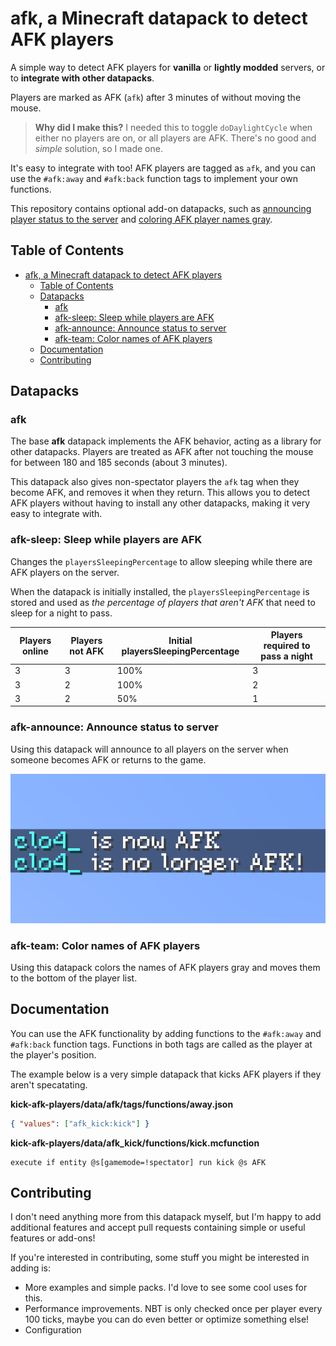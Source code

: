 # afk, a Minecraft datapack to detect AFK players

A simple way to detect AFK players for **vanilla** or **lightly modded**
servers, or to **integrate with other datapacks**.

Players are marked as AFK (`afk`) after 3 minutes of without moving the mouse.

> **Why did I make this?** I needed this to toggle `doDaylightCycle` when either
> no players are on, or all players are AFK. There's no good and _simple_
> solution, so I made one.

It's easy to integrate with too! AFK players are tagged as `afk`, and you can
use the `#afk:away` and `#afk:back` function tags to implement your own
functions.

This repository contains optional add-on datapacks, such as
[announcing player status to the server](#afk-announce-announce-status-to-server)
and [coloring AFK player names gray](#afk-team-color-names-of-afk-players).

## Table of Contents

- [afk, a Minecraft datapack to detect AFK players](#afk-a-minecraft-datapack-to-detect-afk-players)
  - [Table of Contents](#table-of-contents)
  - [Datapacks](#datapacks)
    - [afk](#afk)
    - [afk-sleep: Sleep while players are AFK](#afk-sleep-sleep-while-players-are-afk)
    - [afk-announce: Announce status to server](#afk-announce-announce-status-to-server)
    - [afk-team: Color names of AFK players](#afk-team-color-names-of-afk-players)
  - [Documentation](#documentation)
  - [Contributing](#contributing)

## Datapacks

### afk

The base **afk** datapack implements the AFK behavior, acting as a library for
other datapacks. Players are treated as AFK after not touching the mouse for
between 180 and 185 seconds (about 3 minutes).

This datapack also gives non-spectator players the `afk` tag when they become
AFK, and removes it when they return. This allows you to detect AFK players
without having to install any other datapacks, making it very easy to integrate
with.

### afk-sleep: Sleep while players are AFK

Changes the `playersSleepingPercentage` to allow sleeping while there are AFK
players on the server.

When the datapack is initially installed, the `playersSleepingPercentage` is
stored and used as _the percentage of players that aren't AFK_ that need to
sleep for a night to pass.

| Players online | Players not AFK | Initial playersSleepingPercentage | Players required to pass a night |
| -------------- | --------------- | --------------------------------- | -------------------------------- |
| 3              | 3               | 100%                              | 3                                |
| 3              | 2               | 100%                              | 2                                |
| 3              | 2               | 50%                               | 1                                |

### afk-announce: Announce status to server

Using this datapack will announce to all players on the server when someone
becomes AFK or returns to the game.

![Two chat messages: "clo4_ is now AFK", and "clo4_ is no longer AFK!"](assets/afk-announce.png)

### afk-team: Color names of AFK players

Using this datapack colors the names of AFK players gray and moves them to the
bottom of the player list.

## Documentation

You can use the AFK functionality by adding functions to the `#afk:away` and
`#afk:back` function tags. Functions in both tags are called as the player at
the player's position.

The example below is a very simple datapack that kicks AFK players if they
aren't specatating.

**kick-afk-players/data/afk/tags/functions/away.json**

```json
{ "values": ["afk_kick:kick"] }
```

**kick-afk-players/data/afk_kick/functions/kick.mcfunction**

```mcfunction
execute if entity @s[gamemode=!spectator] run kick @s AFK
```

## Contributing

I don't need anything more from this datapack myself, but I'm happy to add
additional features and accept pull requests containing simple or useful
features or add-ons!

If you're interested in contributing, some stuff you might be interested in
adding is:

- More examples and simple packs. I'd love to see some cool uses for this.
- Performance improvements. NBT is only checked once per player every 100 ticks,
  maybe you can do even better or optimize something else!
- Configuration
